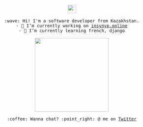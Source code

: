 <p align="center">
  <img src="https://user-images.githubusercontent.com/5679180/79618120-0daffb80-80be-11ea-819e-d2b0fa904d07.gif" width="27px">
  <br><br>
  <samp>
    :wave: Hi! I'm a software developer from Kazakhstan.
    <br> - 🔭 I’m currently working on <a href="https://insynyp.online">insynyp.online</a><br>
         - 🌱 I’m currently learning french, django<br><br>
    <img src="https://i.imgur.com/kdKhgx6.gif" width="240px" align="center">
    <br><br>:coffee: Wanna chat? :point_right: @ me on <a href="https://twitter.com/zshanabek">Twitter</a>
  </samp>
</p>
